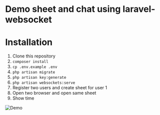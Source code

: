 # Demo sheet and chat using laravel-websocket

# Installation

1. Clone this repository
2. `composer install`
3. `cp .env.example .env`
4. `php artisan migrate`
5. `php artisan key:generate`
6. `php artisan websockets:serve`
7. Register two users and create sheet for user 1
8. Open two browser and open same sheet
9. Show time

![Demo](https://github.com/choirool/sheet-and-chat/blob/master/demo.gif)
